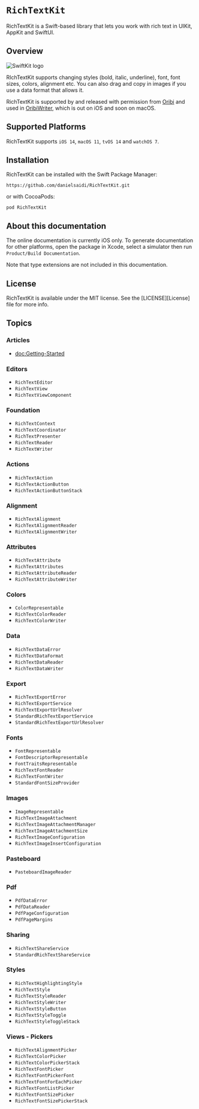 # ``RichTextKit``

RichTextKit is a Swift-based library that lets you work with rich text in UIKit, AppKit and SwiftUI.


## Overview

![SwiftKit logo](Logo.png)

RIchTextKit supports changing styles (bold, italic, underline), font, font sizes, colors, alignment etc. You can also drag and copy in images if you use a data format that allows it. 

RichTextKit is supported by and released with permission from [Oribi](https://oribi.se/en/) and used in [OribiWriter](https://oribi.se/en/apps/oribi-writer/), which is out on iOS and soon on macOS.



## Supported Platforms

RichTextKit supports `iOS 14`, `macOS 11`, `tvOS 14` and `watchOS 7`.



## Installation

RichTextKit can be installed with the Swift Package Manager:

```
https://github.com/danielsaidi/RichTextKit.git
```

or with CocoaPods:

```
pod RichTextKit
```



## About this documentation

The online documentation is currently iOS only. To generate documentation for other platforms, open the package in Xcode, select a simulator then run `Product/Build Documentation`.

Note that type extensions are not included in this documentation.



## License

RichTextKit is available under the MIT license. See the [LICENSE][License] file for more info.



## Topics

### Articles

- <doc:Getting-Started>

### Editors

- ``RichTextEditor``
- ``RichTextView``
- ``RichTextViewComponent``

### Foundation

- ``RichTextContext``
- ``RichTextCoordinator``
- ``RichTextPresenter``
- ``RichTextReader``
- ``RichTextWriter``

### Actions

- ``RichTextAction``
- ``RichTextActionButton``
- ``RichTextActionButtonStack``

### Alignment

- ``RichTextAlignment``
- ``RichTextAlignmentReader``
- ``RichTextAlignmentWriter``

### Attributes

- ``RichTextAttribute``
- ``RichTextAttributes``
- ``RichTextAttributeReader``
- ``RichTextAttributeWriter``

### Colors

- ``ColorRepresentable``
- ``RichTextColorReader``
- ``RichTextColorWriter``

### Data

- ``RichTextDataError``
- ``RichTextDataFormat``
- ``RichTextDataReader``
- ``RichTextDataWriter``

### Export

- ``RichTextExportError``
- ``RichTextExportService``
- ``RichTextExportUrlResolver``
- ``StandardRichTextExportService``
- ``StandardRichTextExportUrlResolver``

### Fonts

- ``FontRepresentable``
- ``FontDescriptorRepresentable``
- ``FontTraitsRepresentable``
- ``RichTextFontReader``
- ``RichTextFontWriter``
- ``StandardFontSizeProvider``

### Images

- ``ImageRepresentable``
- ``RichTextImageAttachment``
- ``RichTextImageAttachmentManager``
- ``RichTextImageAttachmentSize``
- ``RichTextImageConfiguration``
- ``RichTextImageInsertConfiguration``

### Pasteboard

- ``PasteboardImageReader``

### Pdf

- ``PdfDataError``
- ``PdfDataReader``
- ``PdfPageConfiguration``
- ``PdfPageMargins``

### Sharing

- ``RichTextShareService``
- ``StandardRichTextShareService``

### Styles

- ``RichTextHighlightingStyle``
- ``RichTextStyle``
- ``RichTextStyleReader``
- ``RichTextStyleWriter``
- ``RichTextStyleButton``
- ``RichTextStyleToggle``
- ``RichTextStyleToggleStack``

### Views - Pickers

- ``RichTextAlignmentPicker``
- ``RichTextColorPicker``
- ``RichTextColorPickerStack``
- ``RichTextFontPicker``
- ``RichTextFontPickerFont``
- ``RichTextFontForEachPicker``
- ``RichTextFontListPicker``
- ``RichTextFontSizePicker``
- ``RichTextFontSizePickerStack``
